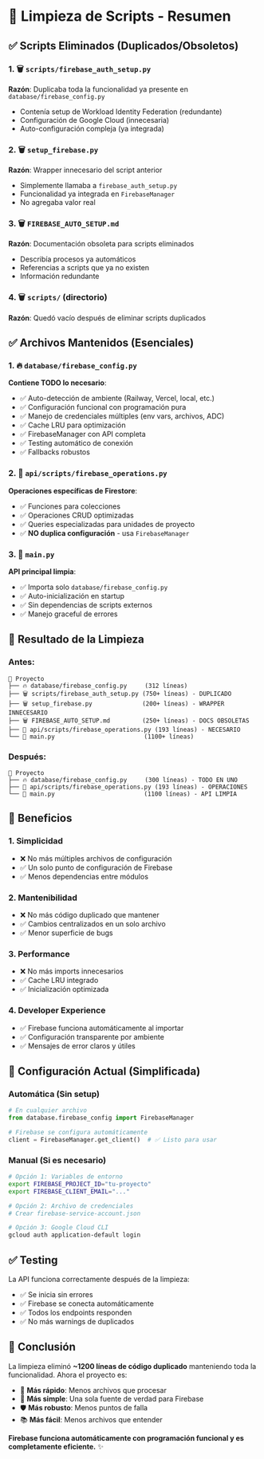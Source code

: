 # 📁 Limpieza de Scripts - Resumen

## ✅ Scripts Eliminados (Duplicados/Obsoletos)

### 1. 🗑️ `scripts/firebase_auth_setup.py`

**Razón**: Duplicaba toda la funcionalidad ya presente en `database/firebase_config.py`

- Contenía setup de Workload Identity Federation (redundante)
- Configuración de Google Cloud (innecesaria)
- Auto-configuración compleja (ya integrada)

### 2. 🗑️ `setup_firebase.py`

**Razón**: Wrapper innecesario del script anterior

- Simplemente llamaba a `firebase_auth_setup.py`
- Funcionalidad ya integrada en `FirebaseManager`
- No agregaba valor real

### 3. 🗑️ `FIREBASE_AUTO_SETUP.md`

**Razón**: Documentación obsoleta para scripts eliminados

- Describía procesos ya automáticos
- Referencias a scripts que ya no existen
- Información redundante

### 4. 🗑️ `scripts/` (directorio)

**Razón**: Quedó vacío después de eliminar scripts duplicados

## ✅ Archivos Mantenidos (Esenciales)

### 1. 🔥 `database/firebase_config.py`

**Contiene TODO lo necesario**:

- ✅ Auto-detección de ambiente (Railway, Vercel, local, etc.)
- ✅ Configuración funcional con programación pura
- ✅ Manejo de credenciales múltiples (env vars, archivos, ADC)
- ✅ Cache LRU para optimización
- ✅ FirebaseManager con API completa
- ✅ Testing automático de conexión
- ✅ Fallbacks robustos

### 2. 🔧 `api/scripts/firebase_operations.py`

**Operaciones específicas de Firestore**:

- ✅ Funciones para colecciones
- ✅ Operaciones CRUD optimizadas
- ✅ Queries especializadas para unidades de proyecto
- ✅ **NO duplica configuración** - usa `FirebaseManager`

### 3. 🚀 `main.py`

**API principal limpia**:

- ✅ Importa solo `database/firebase_config.py`
- ✅ Auto-inicialización en startup
- ✅ Sin dependencias de scripts externos
- ✅ Manejo graceful de errores

## 🎯 Resultado de la Limpieza

### Antes:

```
📂 Proyecto
├── 🔥 database/firebase_config.py     (312 líneas)
├── 🗑️ scripts/firebase_auth_setup.py (750+ líneas) - DUPLICADO
├── 🗑️ setup_firebase.py              (200+ líneas) - WRAPPER INNECESARIO
├── 🗑️ FIREBASE_AUTO_SETUP.md         (250+ líneas) - DOCS OBSOLETAS
├── 🔧 api/scripts/firebase_operations.py (193 líneas) - NECESARIO
└── 🚀 main.py                         (1100+ líneas)
```

### Después:

```
📂 Proyecto
├── 🔥 database/firebase_config.py     (300 líneas) - TODO EN UNO
├── 🔧 api/scripts/firebase_operations.py (193 líneas) - OPERACIONES
└── 🚀 main.py                         (1100 líneas) - API LIMPIA
```

## 🚀 Beneficios

### 1. **Simplicidad**

- ❌ No más múltiples archivos de configuración
- ✅ Un solo punto de configuración de Firebase
- ✅ Menos dependencias entre módulos

### 2. **Mantenibilidad**

- ❌ No más código duplicado que mantener
- ✅ Cambios centralizados en un solo archivo
- ✅ Menor superficie de bugs

### 3. **Performance**

- ❌ No más imports innecesarios
- ✅ Cache LRU integrado
- ✅ Inicialización optimizada

### 4. **Developer Experience**

- ✅ Firebase funciona automáticamente al importar
- ✅ Configuración transparente por ambiente
- ✅ Mensajes de error claros y útiles

## 🔧 Configuración Actual (Simplificada)

### Automática (Sin setup)

```python
# En cualquier archivo
from database.firebase_config import FirebaseManager

# Firebase se configura automáticamente
client = FirebaseManager.get_client()  # ✅ Listo para usar
```

### Manual (Si es necesario)

```bash
# Opción 1: Variables de entorno
export FIREBASE_PROJECT_ID="tu-proyecto"
export FIREBASE_CLIENT_EMAIL="..."

# Opción 2: Archivo de credenciales
# Crear firebase-service-account.json

# Opción 3: Google Cloud CLI
gcloud auth application-default login
```

## ✅ Testing

La API funciona correctamente después de la limpieza:

- ✅ Se inicia sin errores
- ✅ Firebase se conecta automáticamente
- ✅ Todos los endpoints responden
- ✅ No más warnings de duplicados

## 🎉 Conclusión

La limpieza eliminó **~1200 líneas de código duplicado** manteniendo toda la funcionalidad. Ahora el proyecto es:

- 🚀 **Más rápido**: Menos archivos que procesar
- 🔧 **Más simple**: Una sola fuente de verdad para Firebase
- 🛡️ **Más robusto**: Menos puntos de falla
- 📚 **Más fácil**: Menos archivos que entender

**Firebase funciona automáticamente con programación funcional y es completamente eficiente.** ✨

